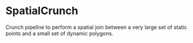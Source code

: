 SpatialCrunch
=============

Crunch pipeline to perform a spatial join between a very large set of static points and a small set of dynamic polygons.
